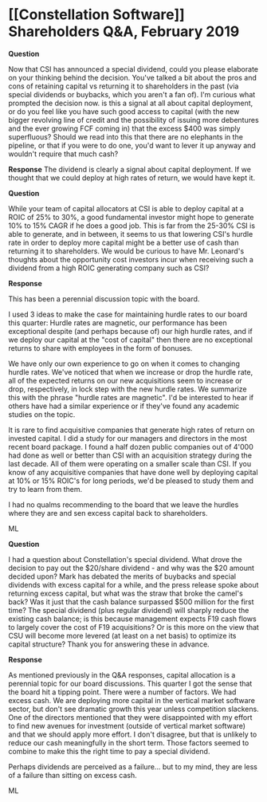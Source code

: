 # [[Constellation Software]] Shareholders Q&A, February 2019

**Question**

Now that CSI has announced a special dividend, could you please elaborate on your thinking behind the decision. You've talked a bit about the pros and cons of retaining capital  vs returning it to shareholders in the past (via special dividends or buybacks, which you aren't a fan of). I'm curious what prompted the decision now. is this a signal at all about capital deployment, or do you feel like you have such good access to capital (with the new bigger revolving line of credit and the possibility of issuing more debentures and the ever growing FCF coming in) that the excess $400 was simply superfluous? Should we read into this that there are no elephants in the pipeline, or that if you were to do one, you'd want to lever it up anyway and wouldn't require that much cash?

**Response**
The dividend is clearly a signal about capital deployment. If we thought that we could deploy at high rates of return, we would have kept it.


**Question**

While your team of capital allocators at CSI is able to deploy capital at a ROIC of 25% to 30%, a good fundamental investor might hope to generate 10% to 15% CAGR if he does a good job. This is far from the 25-30% CSI is able to generate, and in between, it seems to us that lowering CSI's hurdle rate in order to deploy more capital might be a better use of cash than returning it to shareholders. We would be curious to have Mr. Leonard's thoughts about the opportunity cost investors incur when receiving such a dividend from a high ROIC generating company such as CSI?

**Response**

This has been a perennial discussion topic with the board.

I used 3 ideas to make the case for maintaining hurdle rates to our board this quarter: Hurdle rates are magnetic, our performance has been exceptional despite (and perhaps because of) our high hurdle rates, and if we deploy our capital at the "cost of capital" then there are no exceptional returns to share with employees in the form of bonuses.

We have only our own experience to go on when it comes to changing hurdle rates. We've noticed that when we increase or drop the hurdle rate, all of the expected returns on our new acquisitions seem to increase or drop, respectively, in lock step with the new hurdle rates. We summarize this with the phrase "hurdle rates are magnetic". I'd be interested to hear if others have had a similar experience or if they've found any academic studies on the topic.

It is rare to find acquisitive companies that generate high rates of return on invested capital. I did a study for our managers and directors in the most recent board package. I found a half dozen public companies out of 4'000 had done as well or better than CSI with an acquisition strategy during the last decade. All of them were operating on a smaller scale than CSI. If you know of any acquisitive companies that have done well by deploying capital at 10% or 15% ROIC's for long periods, we'd be pleased to study them and try to learn from them.

I had no qualms recommending to the board that we leave the hurdles where they are and sen excess capital back to shareholders.

ML

**Question**

I had a question about Constellation's special dividend. What drove the decision to pay out the $20/share dividend - and why was the $20 amount decided upon? Mark has debated the merits of buybacks and special dividends with excess capital for a while, and the press release spoke about returning excess capital, but what was the straw that broke the camel's back? Was it just that the cash balance surpassed $500 million for the first time? The special dividend (plus regular dividend) will sharply reduce the existing cash balance; is this because management expects F19 cash flows to largely cover the cost of F19 acquisitions? Or is this more on the view that CSU will become more levered (at least on a net basis) to optimize its capital structure? Thank you for answering these in advance.


**Response**

As mentioned previously in the Q&A responses, capital allocation is a perennial topic for our board discussions. This quarter I got the sense that the board hit a tipping point. There were a number of factors. We had excess cash. We are deploying more capital in the vertical market software sector, but don't see dramatic growth this year unless competition slackens. One of the directors mentioned that they were disappointed with my effort to find new avenues for investment (outside of vertical market software) and that we should apply more effort. I don't disagree, but that is unlikely to reduce our cash meaningfully in the short term. Those factors seemed to combine to make this the right time to pay a special dividend.

Perhaps dividends are perceived as a failure... but to my mind, they are less of a failure than sitting on excess cash.

ML